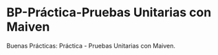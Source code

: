 # BP-Práctica-Pruebas Unitarias con Maiven

Buenas Prácticas: Práctica - Pruebas Unitarias con Maiven.
